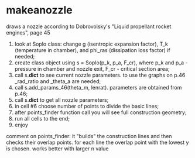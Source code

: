 # makeanozzle
draws a nozzle according to Dobrovolsky's "Liquid propellant rocket engines", page 45

1. look at Soplo class: change g (isentropic expansion factor), T_k (temperature in chamber), and phi_ras (dissipation loss factor) if needed;
2. create class object using s = Soplo(p_k, p_a, F_cr), where p_k and p_a - pressure in chamber and nozzle exit, F_cr - critical section area;
3. call s.__dict__ to see current nozzle parameters. to use the graphs on p.46 _rad_ratio and _theta_a are needed;
4. call s.add_params_46(theta_m, lenrat). parameters are obtained from p.46;
5. call s.__dict__ to get all nozzle parameters;
6. in cell #6 choose number of points to divide the basic lines;
7. after points_finder function call you will see full construction geometry;
8. run all cells to the end;
9. enjoy


comment on points_finder:
it "builds" the construction lines and then checks their overlap points. for each line the overlap point with the lowest y is chosen.
works better with larger n value


